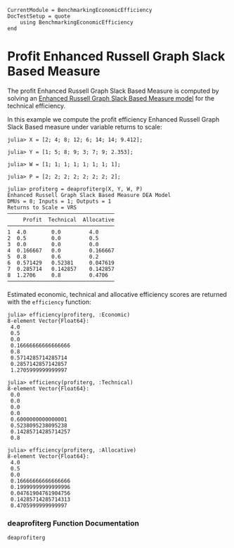 ```@meta
CurrentModule = BenchmarkingEconomicEfficiency
DocTestSetup = quote
    using BenchmarkingEconomicEfficiency
end
```

# Profit Enhanced Russell Graph Slack Based Measure

The profit Enhanced Russell Graph Slack Based Measure is computed by solving an [Enhanced Russell Graph Slack Based Measure model](https://javierbarbero.github.io/DataEnvelopmentAnalysis.jl/stable/technical/enhancedrussell/) for the technical efficiency.

In this example we compute the profit efficiency Enhanced Russell Graph Slack Based measure under variable returns to scale:
```jldoctest 1
julia> X = [2; 4; 8; 12; 6; 14; 14; 9.412];

julia> Y = [1; 5; 8; 9; 3; 7; 9; 2.353];

julia> W = [1; 1; 1; 1; 1; 1; 1; 1];

julia> P = [2; 2; 2; 2; 2; 2; 2; 2];

julia> profiterg = deaprofiterg(X, Y, W, P)
Enhanced Russell Graph Slack Based Measure DEA Model 
DMUs = 8; Inputs = 1; Outputs = 1
Returns to Scale = VRS
──────────────────────────────────
     Profit  Technical  Allocative
──────────────────────────────────
1  4.0        0.0         4.0
2  0.5        0.0         0.5
3  0.0        0.0         0.0
4  0.166667   0.0         0.166667
5  0.8        0.6         0.2
6  0.571429   0.52381     0.047619
7  0.285714   0.142857    0.142857
8  1.2706     0.8         0.4706
──────────────────────────────────
```

Estimated economic, technical and allocative efficiency scores are returned with the `efficiency` function:
```jldoctest 1
julia> efficiency(profiterg, :Economic)
8-element Vector{Float64}:
 4.0
 0.5
 0.0
 0.16666666666666666
 0.8
 0.5714285714285714
 0.2857142857142857
 1.2705999999999997

julia> efficiency(profiterg, :Technical)
8-element Vector{Float64}:
 0.0
 0.0
 0.0
 0.0
 0.6000000000000001
 0.5238095238095238
 0.14285714285714257
 0.8

julia> efficiency(profiterg, :Allocative)
8-element Vector{Float64}:
 4.0
 0.5
 0.0
 0.16666666666666666
 0.19999999999999996
 0.04761904761904756
 0.14285714285714313
 0.4705999999999997
```

### deaprofiterg Function Documentation

```@docs
deaprofiterg
```

